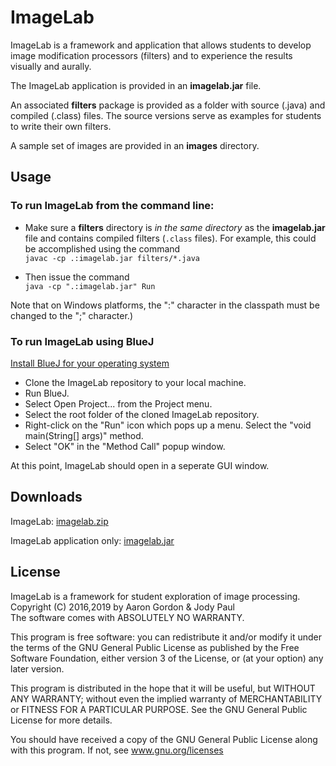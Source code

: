 # ImageLab

ImageLab is a framework and application that allows students to develop image modification processors (filters)
and to experience the results visually and aurally.

The ImageLab application is provided in an **imagelab.jar** file.

An associated **filters** package is provided as a folder with source (.java) and compiled (.class) files.
The source versions serve as examples for students to write their own filters.

A sample set of images are provided in an **images** directory.

## Usage

### To run ImageLab from the command line:

* Make sure a **filters** directory is _in the same directory_ as the **imagelab.jar** file and contains compiled filters (`.class` files).  For example, this could be accomplished using the command  
```javac -cp .:imagelab.jar filters/*.java```

* Then issue the command  
```java -cp ".:imagelab.jar" Run``` 
  
 Note that on Windows platforms, the ":" character in the classpath must be changed to the ";" character.)

 ### To run ImageLab using BlueJ
[Install BlueJ for your operating system](https://www.bluej.org/)
* Clone the ImageLab repository to your local machine.
* Run BlueJ.
* Select Open Project... from the Project menu.
* Select the root folder of the cloned ImageLab repository.
* Right-click on the "Run" icon which pops up a menu. Select the "void main(String[] args)" method.
* Select "OK" in the "Method Call" popup window.

At this point, ImageLab should open in a seperate GUI window.
 

## Downloads

ImageLab: [imagelab.zip](https://github.com/MetroCS/imagelab/releases/download/v1.8.3/imagelab.zip)

ImageLab application only:  [imagelab.jar](https://github.com/MetroCS/imagelab/releases/download/v1.8.3/imagelab.jar)

## License

ImageLab is a framework for student exploration of image processing.  
Copyright (C) 2016,2019 by Aaron Gordon & Jody Paul  
The software comes with ABSOLUTELY NO WARRANTY.

This program is free software: you can redistribute it and/or modify it under the terms of the GNU General Public License as published by the Free Software Foundation, either version 3 of the License, or (at your option) any later version.

This program is distributed in the hope that it will be useful, but WITHOUT ANY WARRANTY; without even the implied warranty of MERCHANTABILITY or FITNESS FOR A PARTICULAR PURPOSE. See the GNU General Public License for more details.

You should have received a copy of the GNU General Public License along with this program. If not, see <a href="https://www.gnu.org/licenses/">www.gnu.org/licenses</a>
